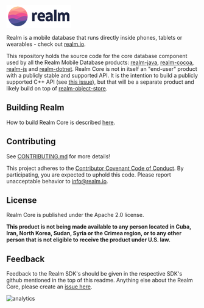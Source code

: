![Realm](doc/logo.png)

Realm is a mobile database that runs directly inside phones, tablets or wearables - check out [realm.io](https://realm.io). 

This repository holds the source code for the core database component used by all the Realm Mobile Database products:
[realm-java](https://github.com/realm/realm-java), [realm-cocoa](https://github.com/realm/realm-cocoa), [realm-js](https://github.com/realm/realm-js) and [realm-dotnet](https://github.com/realm/realm-dotnet). Realm Core is not in itself an "end-user" product with a publicly stable and supported API. It is the intention to build a publicly supported C++ API (see [this issue](https://github.com/realm/realm-core/issues/1954)), but that will be a separate product and likely build on top of [realm-object-store](https://github.com/realm/realm-object-store).

## Building Realm

How to build Realm Core is described [here](how-to-build.md).

## Contributing

See [CONTRIBUTING.md](CONTRIBUTING.md) for more details!

This project adheres to the [Contributor Covenant Code of Conduct](https://realm.io/conduct).
By participating, you are expected to uphold this code. Please report unacceptable behavior to [info@realm.io](mailto:info@realm.io).

## License

Realm Core is published under the Apache 2.0 license.  

**This product is not being made available to any person located in Cuba, Iran,
North Korea, Sudan, Syria or the Crimea region, or to any other person that is
not eligible to receive the product under U.S. law.**

## Feedback

Feedback to the Realm SDK's should be given in the respective SDK's github mentioned in the top of this readme. Anything else about the Realm Core, please create an [issue here](https://github.com/realm/realm-core/issues/new).


![analytics](https://ga-beacon.appspot.com/UA-50247013-2/realm-core/README?pixel)

